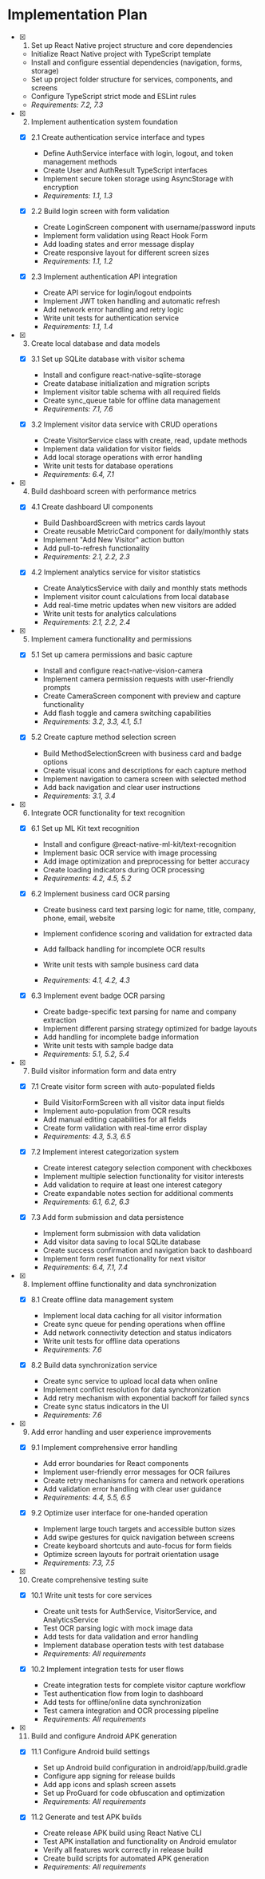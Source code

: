 # Implementation Plan

- [x] 1. Set up React Native project structure and core dependencies





  - Initialize React Native project with TypeScript template
  - Install and configure essential dependencies (navigation, forms, storage)
  - Set up project folder structure for services, components, and screens
  - Configure TypeScript strict mode and ESLint rules
  - _Requirements: 7.2, 7.3_

- [x] 2. Implement authentication system foundation




  - [x] 2.1 Create authentication service interface and types


    - Define AuthService interface with login, logout, and token management methods
    - Create User and AuthResult TypeScript interfaces
    - Implement secure token storage using AsyncStorage with encryption
    - _Requirements: 1.1, 1.3_

  - [x] 2.2 Build login screen with form validation


    - Create LoginScreen component with username/password inputs
    - Implement form validation using React Hook Form
    - Add loading states and error message display
    - Create responsive layout for different screen sizes
    - _Requirements: 1.1, 1.2_

  - [x] 2.3 Implement authentication API integration


    - Create API service for login/logout endpoints
    - Implement JWT token handling and automatic refresh
    - Add network error handling and retry logic
    - Write unit tests for authentication service
    - _Requirements: 1.1, 1.4_

- [x] 3. Create local database and data models




  - [x] 3.1 Set up SQLite database with visitor schema


    - Install and configure react-native-sqlite-storage
    - Create database initialization and migration scripts
    - Implement visitor table schema with all required fields
    - Create sync_queue table for offline data management
    - _Requirements: 7.1, 7.6_

  - [x] 3.2 Implement visitor data service with CRUD operations



    - Create VisitorService class with create, read, update methods
    - Implement data validation for visitor fields
    - Add local storage operations with error handling
    - Write unit tests for database operations
    - _Requirements: 6.4, 7.1_

- [x] 4. Build dashboard screen with performance metrics





  - [x] 4.1 Create dashboard UI components


    - Build DashboardScreen with metrics cards layout
    - Create reusable MetricCard component for daily/monthly stats
    - Implement "Add New Visitor" action button
    - Add pull-to-refresh functionality
    - _Requirements: 2.1, 2.2, 2.3_

  - [x] 4.2 Implement analytics service for visitor statistics


    - Create AnalyticsService with daily and monthly stats methods
    - Implement visitor count calculations from local database
    - Add real-time metric updates when new visitors are added
    - Write unit tests for analytics calculations
    - _Requirements: 2.1, 2.2, 2.4_

- [x] 5. Implement camera functionality and permissions





  - [x] 5.1 Set up camera permissions and basic capture


    - Install and configure react-native-vision-camera
    - Implement camera permission requests with user-friendly prompts
    - Create CameraScreen component with preview and capture functionality
    - Add flash toggle and camera switching capabilities
    - _Requirements: 3.2, 3.3, 4.1, 5.1_

  - [x] 5.2 Create capture method selection screen


    - Build MethodSelectionScreen with business card and badge options
    - Create visual icons and descriptions for each capture method
    - Implement navigation to camera screen with selected method
    - Add back navigation and clear user instructions
    - _Requirements: 3.1, 3.4_

- [x] 6. Integrate OCR functionality for text recognition





  - [x] 6.1 Set up ML Kit text recognition


    - Install and configure @react-native-ml-kit/text-recognition
    - Implement basic OCR service with image processing
    - Add image optimization and preprocessing for better accuracy
    - Create loading indicators during OCR processing
    - _Requirements: 4.2, 4.5, 5.2_



  - [x] 6.2 Implement business card OCR parsing

    - Create business card text parsing logic for name, title, company, phone, email, website
    - Implement confidence scoring and validation for extracted data
    - Add fallback handling for incomplete OCR results
    - Write unit tests with sample business card data

    - _Requirements: 4.1, 4.2, 4.3_

  - [x] 6.3 Implement event badge OCR parsing

    - Create badge-specific text parsing for name and company extraction
    - Implement different parsing strategy optimized for badge layouts
    - Add handling for incomplete badge information
    - Write unit tests with sample badge data
    - _Requirements: 5.1, 5.2, 5.4_

- [x] 7. Build visitor information form and data entry





  - [x] 7.1 Create visitor form screen with auto-populated fields


    - Build VisitorFormScreen with all visitor data input fields
    - Implement auto-population from OCR results
    - Add manual editing capabilities for all fields
    - Create form validation with real-time error display
    - _Requirements: 4.3, 5.3, 6.5_



  - [x] 7.2 Implement interest categorization system

    - Create interest category selection component with checkboxes
    - Implement multiple selection functionality for visitor interests
    - Add validation to require at least one interest category
    - Create expandable notes section for additional comments
    - _Requirements: 6.1, 6.2, 6.3_

  - [x] 7.3 Add form submission and data persistence


    - Implement form submission with data validation
    - Add visitor data saving to local SQLite database
    - Create success confirmation and navigation back to dashboard
    - Implement form reset functionality for next visitor
    - _Requirements: 6.4, 7.1, 7.4_

- [x] 8. Implement offline functionality and data synchronization





  - [x] 8.1 Create offline data management system


    - Implement local data caching for all visitor information
    - Create sync queue for pending operations when offline
    - Add network connectivity detection and status indicators
    - Write unit tests for offline data operations
    - _Requirements: 7.6_

  - [x] 8.2 Build data synchronization service


    - Create sync service to upload local data when online
    - Implement conflict resolution for data synchronization
    - Add retry mechanism with exponential backoff for failed syncs
    - Create sync status indicators in the UI
    - _Requirements: 7.6_

- [x] 9. Add error handling and user experience improvements





  - [x] 9.1 Implement comprehensive error handling


    - Add error boundaries for React components
    - Implement user-friendly error messages for OCR failures
    - Create retry mechanisms for camera and network operations
    - Add validation error handling with clear user guidance
    - _Requirements: 4.4, 5.5, 6.5_

  - [x] 9.2 Optimize user interface for one-handed operation


    - Implement large touch targets and accessible button sizes
    - Add swipe gestures for quick navigation between screens
    - Create keyboard shortcuts and auto-focus for form fields
    - Optimize screen layouts for portrait orientation usage
    - _Requirements: 7.3, 7.5_

- [x] 10. Create comprehensive testing suite





  - [x] 10.1 Write unit tests for core services


    - Create unit tests for AuthService, VisitorService, and AnalyticsService
    - Test OCR parsing logic with mock image data
    - Add tests for data validation and error handling
    - Implement database operation tests with test database
    - _Requirements: All requirements_


  - [x] 10.2 Implement integration tests for user flows

    - Create integration tests for complete visitor capture workflow
    - Test authentication flow from login to dashboard
    - Add tests for offline/online data synchronization
    - Test camera integration and OCR processing pipeline
    - _Requirements: All requirements_

- [x] 11. Build and configure Android APK generation





  - [x] 11.1 Configure Android build settings


    - Set up Android build configuration in android/app/build.gradle
    - Configure app signing for release builds
    - Add app icons and splash screen assets
    - Set up ProGuard for code obfuscation and optimization
    - _Requirements: All requirements_



  - [x] 11.2 Generate and test APK builds







    - Create release APK build using React Native CLI
    - Test APK installation and functionality on Android emulator
    - Verify all features work correctly in release build
    - Create build scripts for automated APK generation
    - _Requirements: All requirements_